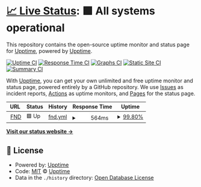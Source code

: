 # [📈 Live Status](https://upptime.github.io/upptime): <!--live status--> **🟩 All systems operational**

This repository contains the open-source uptime monitor and status page for [Upptime](https://upptime.js.org), powered by [Upptime](https://github.com/upptime/upptime).

[![Uptime CI](https://github.com/upptime/upptime/workflows/Uptime%20CI/badge.svg)](https://github.com/upptime/upptime/actions?query=workflow%3A%22Uptime+CI%22)
[![Response Time CI](https://github.com/upptime/upptime/workflows/Response%20Time%20CI/badge.svg)](https://github.com/upptime/upptime/actions?query=workflow%3A%22Response+Time+CI%22)
[![Graphs CI](https://github.com/upptime/upptime/workflows/Graphs%20CI/badge.svg)](https://github.com/upptime/upptime/actions?query=workflow%3A%22Graphs+CI%22)
[![Static Site CI](https://github.com/upptime/upptime/workflows/Static%20Site%20CI/badge.svg)](https://github.com/upptime/upptime/actions?query=workflow%3A%22Static+Site+CI%22)
[![Summary CI](https://github.com/upptime/upptime/workflows/Summary%20CI/badge.svg)](https://github.com/upptime/upptime/actions?query=workflow%3A%22Summary+CI%22)

With [Upptime](https://upptime.js.org), you can get your own unlimited and free uptime monitor and status page, powered entirely by a GitHub repository. We use [Issues](https://github.com/upptime/upptime/issues) as incident reports, [Actions](https://github.com/upptime/upptime/actions) as uptime monitors, and [Pages](https://upptime.github.io/upptime) for the status page.

<!--start: status pages-->
<!-- This summary is generated by Upptime (https://github.com/upptime/upptime) -->
<!-- Do not edit this manually, your changes will be overwritten -->
<!-- prettier-ignore -->
| URL | Status | History | Response Time | Uptime |
| --- | ------ | ------- | ------------- | ------ |
| <img alt="" src="https://icons.duckduckgo.com/ip3/www.flooranddecor.com.ico" height="13"> [FND](https://www.flooranddecor.com/rewards?redirect=true) | 🟩 Up | [fnd.yml](https://github.com/bbaumler/uptime/commits/HEAD/history/fnd.yml) | <details><summary><img alt="Response time graph" src="./graphs/fnd/response-time-week.png" height="20"> 564ms</summary><br><a href="https://upptime.github.io/upptime/history/fnd"><img alt="Response time 746" src="https://img.shields.io/endpoint?url=https%3A%2F%2Fraw.githubusercontent.com%2Fbbaumler%2Fuptime%2FHEAD%2Fapi%2Ffnd%2Fresponse-time.json"></a><br><a href="https://upptime.github.io/upptime/history/fnd"><img alt="24-hour response time 710" src="https://img.shields.io/endpoint?url=https%3A%2F%2Fraw.githubusercontent.com%2Fbbaumler%2Fuptime%2FHEAD%2Fapi%2Ffnd%2Fresponse-time-day.json"></a><br><a href="https://upptime.github.io/upptime/history/fnd"><img alt="7-day response time 564" src="https://img.shields.io/endpoint?url=https%3A%2F%2Fraw.githubusercontent.com%2Fbbaumler%2Fuptime%2FHEAD%2Fapi%2Ffnd%2Fresponse-time-week.json"></a><br><a href="https://upptime.github.io/upptime/history/fnd"><img alt="30-day response time 695" src="https://img.shields.io/endpoint?url=https%3A%2F%2Fraw.githubusercontent.com%2Fbbaumler%2Fuptime%2FHEAD%2Fapi%2Ffnd%2Fresponse-time-month.json"></a><br><a href="https://upptime.github.io/upptime/history/fnd"><img alt="1-year response time 756" src="https://img.shields.io/endpoint?url=https%3A%2F%2Fraw.githubusercontent.com%2Fbbaumler%2Fuptime%2FHEAD%2Fapi%2Ffnd%2Fresponse-time-year.json"></a></details> | <details><summary><a href="https://upptime.github.io/upptime/history/fnd">99.80%</a></summary><a href="https://upptime.github.io/upptime/history/fnd"><img alt="All-time uptime 99.89%" src="https://img.shields.io/endpoint?url=https%3A%2F%2Fraw.githubusercontent.com%2Fbbaumler%2Fuptime%2FHEAD%2Fapi%2Ffnd%2Fuptime.json"></a><br><a href="https://upptime.github.io/upptime/history/fnd"><img alt="24-hour uptime 100.00%" src="https://img.shields.io/endpoint?url=https%3A%2F%2Fraw.githubusercontent.com%2Fbbaumler%2Fuptime%2FHEAD%2Fapi%2Ffnd%2Fuptime-day.json"></a><br><a href="https://upptime.github.io/upptime/history/fnd"><img alt="7-day uptime 99.80%" src="https://img.shields.io/endpoint?url=https%3A%2F%2Fraw.githubusercontent.com%2Fbbaumler%2Fuptime%2FHEAD%2Fapi%2Ffnd%2Fuptime-week.json"></a><br><a href="https://upptime.github.io/upptime/history/fnd"><img alt="30-day uptime 99.77%" src="https://img.shields.io/endpoint?url=https%3A%2F%2Fraw.githubusercontent.com%2Fbbaumler%2Fuptime%2FHEAD%2Fapi%2Ffnd%2Fuptime-month.json"></a><br><a href="https://upptime.github.io/upptime/history/fnd"><img alt="1-year uptime 99.89%" src="https://img.shields.io/endpoint?url=https%3A%2F%2Fraw.githubusercontent.com%2Fbbaumler%2Fuptime%2FHEAD%2Fapi%2Ffnd%2Fuptime-year.json"></a></details>

<!--end: status pages-->

[**Visit our status website →**](https://upptime.github.io/upptime)

## 📄 License

- Powered by: [Upptime](https://github.com/upptime/upptime)
- Code: [MIT](./LICENSE) © [Upptime](https://upptime.js.org)
- Data in the `./history` directory: [Open Database License](https://opendatacommons.org/licenses/odbl/1-0/)
